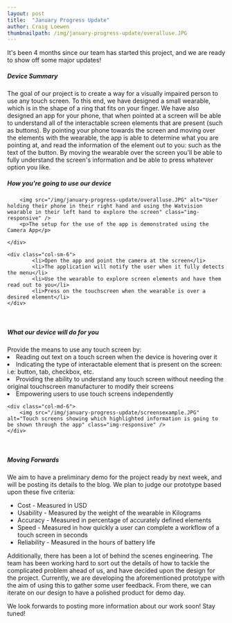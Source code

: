 ```yaml
---
layout: post
title:  "January Progress Update"
author: Craig Loewen
thumbnailpath: /img/january-progress-update/overalluse.JPG
---
```


It's been 4 months since our team has started this project, and we are ready to show off some major updates!

##### Device Summary

The goal of our project is to create a way for a visually impaired person to use any touch screen. To this end, we have designed a small wearable, which is in the shape of a ring that fits on your finger. We have also designed an app for your phone, that when pointed at a screen will be able to understand all of the interactable screen elements that are present (such as buttons). By pointing your phone towards the screen and moving over the elements with the wearable, the app is able to determine what you are pointing at, and read the information of the element out to you: such as the text of the button. By moving the wearable over the screen you'll be able to fully understand the screen's information and be able to press whatever option you like.

##### How you're going to use our device

<div class="row">
    <div class="col-sm-6">

        <img src="/img/january-progress-update/overalluse.JPG" alt="User holding their phone in their right hand and using the Watvision wearable in their left hand to explore the screen" class="img-responsive" />
        <p>The setup for the use of the app is demonstrated using the Camera App</p>

    </div>

    <div class="col-sm-6">
            <li>Open the app and point the camera at the screen</li>
            <li>The application will notify the user when it fully detects the menu</li>
            <li>Use the wearable to explore screen elements and have them read out to you</li>
            <li>Press on the touchscreen when the wearable is over a desired element</li>
    </div>
</div>
<br/>



##### What our device will do for you

<div class="row">
    <div class="col-md-6">
        Provide the means to use any touch screen by:
        <li>Reading out text on a touch screen when the device is hovering over it</li>
        <li>Indicating the type of interactable element that is present on the screen: i.e: button, tab, checkbox, etc.</li>
        <li>Providing the ability to understand any touch screen without needing the original touchscreen manufacturer to modify their screens</li>
        <li>Empowering users to use touch screens independently</li>
    </div>

    <div class="col-md-6">
        <img src="/img/january-progress-update/screensexample.JPG" alt="Touch screens showing which highlighted information is going to be shown through the app" class="img-responsive" />
    </div>

    
</div>
<br/>

##### Moving Forwards

We aim to have a preliminary demo for the project ready by next week, and will be posting its details to the blog. We plan to judge our prototype based upon these five criteria:

* Cost - Measured in USD
* Usability - Measured by the weight of the wearable in Kilograms
* Accuracy - Measured in percentage of accurately defined elements
* Speed - Measured in how quickly a user can complete a workflow of a touch screen in seconds
* Reliability - Measured in the hours of battery life

Additionally, there has been a lot of behind the scenes engineering. The team has been working hard to sort out the details of how to tackle the complicated problem ahead of us, and have decided upon the design for the project. Currently, we are developing the aforementioned prototype with the aim of using this to gather some user feedback. From there, we can iterate on our design to have a polished product for demo day. 

We look forwards to posting more information about our work soon! Stay tuned! 